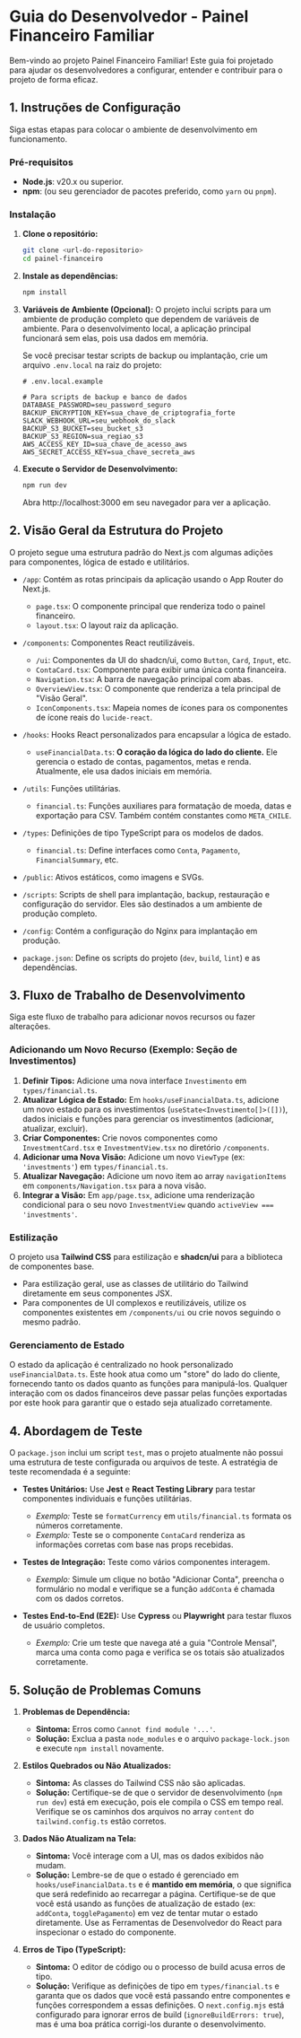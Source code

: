 # Guia do Desenvolvedor - Painel Financeiro Familiar

Bem-vindo ao projeto Painel Financeiro Familiar! Este guia foi projetado para ajudar os desenvolvedores a configurar, entender e contribuir para o projeto de forma eficaz.

## 1. Instruções de Configuração

Siga estas etapas para colocar o ambiente de desenvolvimento em funcionamento.

### Pré-requisitos

- **Node.js**: v20.x ou superior.
- **npm**: (ou seu gerenciador de pacotes preferido, como `yarn` ou `pnpm`).

### Instalação

1.  **Clone o repositório:**
    ```bash
    git clone <url-do-repositorio>
    cd painel-financeiro
    ```

2.  **Instale as dependências:**
    ```bash
    npm install
    ```

3.  **Variáveis de Ambiente (Opcional):**
    O projeto inclui scripts para um ambiente de produção completo que dependem de variáveis de ambiente. Para o desenvolvimento local, a aplicação principal funcionará sem elas, pois usa dados em memória.

    Se você precisar testar scripts de backup ou implantação, crie um arquivo `.env.local` na raiz do projeto:

    ```env
    # .env.local.example

    # Para scripts de backup e banco de dados
    DATABASE_PASSWORD=seu_password_seguro
    BACKUP_ENCRYPTION_KEY=sua_chave_de_criptografia_forte
    SLACK_WEBHOOK_URL=seu_webhook_do_slack
    BACKUP_S3_BUCKET=seu_bucket_s3
    BACKUP_S3_REGION=sua_regiao_s3
    AWS_ACCESS_KEY_ID=sua_chave_de_acesso_aws
    AWS_SECRET_ACCESS_KEY=sua_chave_secreta_aws
    ```

4.  **Execute o Servidor de Desenvolvimento:**
    ```bash
    npm run dev
    ```

    Abra http://localhost:3000 em seu navegador para ver a aplicação.

## 2. Visão Geral da Estrutura do Projeto

O projeto segue uma estrutura padrão do Next.js com algumas adições para componentes, lógica de estado e utilitários.

-   `/app`: Contém as rotas principais da aplicação usando o App Router do Next.js.
    -   `page.tsx`: O componente principal que renderiza todo o painel financeiro.
    -   `layout.tsx`: O layout raiz da aplicação.

-   `/components`: Componentes React reutilizáveis.
    -   `/ui`: Componentes da UI do shadcn/ui, como `Button`, `Card`, `Input`, etc.
    -   `ContaCard.tsx`: Componente para exibir uma única conta financeira.
    -   `Navigation.tsx`: A barra de navegação principal com abas.
    -   `OverviewView.tsx`: O componente que renderiza a tela principal de "Visão Geral".
    -   `IconComponents.tsx`: Mapeia nomes de ícones para os componentes de ícone reais do `lucide-react`.

-   `/hooks`: Hooks React personalizados para encapsular a lógica de estado.
    -   `useFinancialData.ts`: **O coração da lógica do lado do cliente.** Ele gerencia o estado de contas, pagamentos, metas e renda. Atualmente, ele usa dados iniciais em memória.

-   `/utils`: Funções utilitárias.
    -   `financial.ts`: Funções auxiliares para formatação de moeda, datas e exportação para CSV. Também contém constantes como `META_CHILE`.

-   `/types`: Definições de tipo TypeScript para os modelos de dados.
    -   `financial.ts`: Define interfaces como `Conta`, `Pagamento`, `FinancialSummary`, etc.

-   `/public`: Ativos estáticos, como imagens e SVGs.

-   `/scripts`: Scripts de shell para implantação, backup, restauração e configuração do servidor. Eles são destinados a um ambiente de produção completo.

-   `/config`: Contém a configuração do Nginx para implantação em produção.

-   `package.json`: Define os scripts do projeto (`dev`, `build`, `lint`) e as dependências.

## 3. Fluxo de Trabalho de Desenvolvimento

Siga este fluxo de trabalho para adicionar novos recursos ou fazer alterações.

### Adicionando um Novo Recurso (Exemplo: Seção de Investimentos)

1.  **Definir Tipos:** Adicione uma nova interface `Investimento` em `types/financial.ts`.
2.  **Atualizar Lógica de Estado:** Em `hooks/useFinancialData.ts`, adicione um novo estado para os investimentos (`useState<Investimento[]>([])`), dados iniciais e funções para gerenciar os investimentos (adicionar, atualizar, excluir).
3.  **Criar Componentes:** Crie novos componentes como `InvestmentCard.tsx` e `InvestmentView.tsx` no diretório `/components`.
4.  **Adicionar uma Nova Visão:** Adicione um novo `ViewType` (ex: `'investments'`) em `types/financial.ts`.
5.  **Atualizar Navegação:** Adicione um novo item ao array `navigationItems` em `components/Navigation.tsx` para a nova visão.
6.  **Integrar a Visão:** Em `app/page.tsx`, adicione uma renderização condicional para o seu novo `InvestmentView` quando `activeView === 'investments'`.

### Estilização

O projeto usa **Tailwind CSS** para estilização e **shadcn/ui** para a biblioteca de componentes base.
-   Para estilização geral, use as classes de utilitário do Tailwind diretamente em seus componentes JSX.
-   Para componentes de UI complexos e reutilizáveis, utilize os componentes existentes em `/components/ui` ou crie novos seguindo o mesmo padrão.

### Gerenciamento de Estado

O estado da aplicação é centralizado no hook personalizado `useFinancialData.ts`. Este hook atua como um "store" do lado do cliente, fornecendo tanto os dados quanto as funções para manipulá-los. Qualquer interação com os dados financeiros deve passar pelas funções exportadas por este hook para garantir que o estado seja atualizado corretamente.

## 4. Abordagem de Teste

O `package.json` inclui um script `test`, mas o projeto atualmente não possui uma estrutura de teste configurada ou arquivos de teste. A estratégia de teste recomendada é a seguinte:

-   **Testes Unitários:** Use **Jest** e **React Testing Library** para testar componentes individuais e funções utilitárias.
    -   *Exemplo:* Teste se `formatCurrency` em `utils/financial.ts` formata os números corretamente.
    -   *Exemplo:* Teste se o componente `ContaCard` renderiza as informações corretas com base nas props recebidas.

-   **Testes de Integração:** Teste como vários componentes interagem.
    -   *Exemplo:* Simule um clique no botão "Adicionar Conta", preencha o formulário no modal e verifique se a função `addConta` é chamada com os dados corretos.

-   **Testes End-to-End (E2E):** Use **Cypress** ou **Playwright** para testar fluxos de usuário completos.
    -   *Exemplo:* Crie um teste que navega até a guia "Controle Mensal", marca uma conta como paga e verifica se os totais são atualizados corretamente.

## 5. Solução de Problemas Comuns

1.  **Problemas de Dependência:**
    -   **Sintoma:** Erros como `Cannot find module '...'`.
    -   **Solução:** Exclua a pasta `node_modules` e o arquivo `package-lock.json` e execute `npm install` novamente.

2.  **Estilos Quebrados ou Não Atualizados:**
    -   **Sintoma:** As classes do Tailwind CSS não são aplicadas.
    -   **Solução:** Certifique-se de que o servidor de desenvolvimento (`npm run dev`) está em execução, pois ele compila o CSS em tempo real. Verifique se os caminhos dos arquivos no array `content` do `tailwind.config.ts` estão corretos.

3.  **Dados Não Atualizam na Tela:**
    -   **Sintoma:** Você interage com a UI, mas os dados exibidos não mudam.
    -   **Solução:** Lembre-se de que o estado é gerenciado em `hooks/useFinancialData.ts` e é **mantido em memória**, o que significa que será redefinido ao recarregar a página. Certifique-se de que você está usando as funções de atualização de estado (ex: `addConta`, `togglePagamento`) em vez de tentar mutar o estado diretamente. Use as Ferramentas de Desenvolvedor do React para inspecionar o estado do componente.

4.  **Erros de Tipo (TypeScript):**
    -   **Sintoma:** O editor de código ou o processo de build acusa erros de tipo.
    -   **Solução:** Verifique as definições de tipo em `types/financial.ts` e garanta que os dados que você está passando entre componentes e funções correspondem a essas definições. O `next.config.mjs` está configurado para ignorar erros de build (`ignoreBuildErrors: true`), mas é uma boa prática corrigi-los durante o desenvolvimento.
